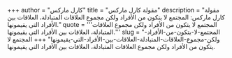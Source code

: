 +++
author = "كارل ماركس"
title = "مقولة كارل ماركس"
description = "مقولة كارل ماركس: المجتمع لا يتكون من الأفراد ولكن مجموع العلاقات المتبادلة، العلاقات بين الأفراد التي يقيمونها."
quote = '''المجتمع لا يتكون من الأفراد ولكن مجموع العلاقات المتبادلة، العلاقات بين الأفراد التي يقيمونها.'''
slug = "المجتمع-لا-يتكون-من-الأفراد-ولكن-مجموع-العلاقات-المتبادلة-العلاقات-بين-الأفراد-التي-يقيمونها"
+++
المجتمع لا يتكون من الأفراد ولكن مجموع العلاقات المتبادلة، العلاقات بين الأفراد التي يقيمونها.
